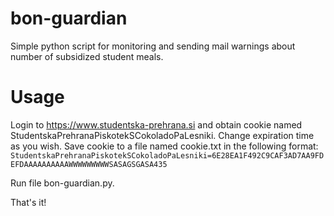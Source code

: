 # bon-guardian
Simple python script for monitoring and sending mail warnings about number of subsidized student meals.

# Usage

Login to https://www.studentska-prehrana.si and obtain cookie named StudentskaPrehranaPiskotekSCokoladoPaLesniki. Change expiration time as you wish. Save cookie to a file named cookie.txt in the following format:
`StudentskaPrehranaPiskotekSCokoladoPaLesniki=6E28EA1F492C9CAF3AD7AA9FDEFDAAAAAAAAAAWWWWWWWWWSASAGSGASA435`

Run file bon-guardian.py.

That's it!
